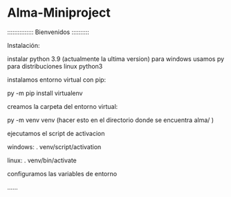 # Alma-Miniproject

::::::::::::::: Bienvenidos ::::::::::

Instalación:

instalar python 3.9 (actualmente la ultima version)
para windows usamos py para distribuciones linux python3

instalamos entorno virtual con pip:

py -m pip install virtualenv

creamos la carpeta del entorno virtual:

py -m venv venv (hacer esto en el directorio donde se encuentra alma/ )

ejecutamos el script de activacion

windows:
. venv/script/activation

linux:
. venv/bin/activate

configuramos las variables de entorno


......
